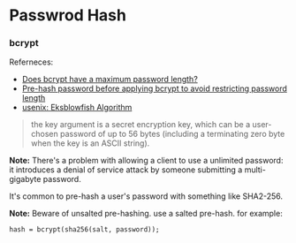 # Passwrod Hash

### bcrypt

Referneces:

- [Does bcrypt have a maximum password length?](https://security.stackexchange.com/questions/39849/does-bcrypt-have-a-maximum-password-length)
- [Pre-hash password before applying bcrypt to avoid restricting password length](https://security.stackexchange.com/questions/6623/pre-hash-password-before-applying-bcrypt-to-avoid-restricting-password-length)
- [usenix: Eksblowfish Algorithm](https://www.usenix.org/legacy/events/usenix99/provos/provos_html/node4.html)

> the key argument is a secret encryption key, which can be a user-chosen password of up to 56 bytes (including a terminating zero byte when the key is an ASCII string).

**Note:** There's a problem with allowing a client to use a unlimited password: it introduces a denial of service attack by someone submitting a multi-gigabyte password.

It's common to pre-hash a user's password with something like SHA2-256.

**Note:** Beware of unsalted pre-hashing. use a salted pre-hash. for example:

```
hash = bcrypt(sha256(salt, password));
```
